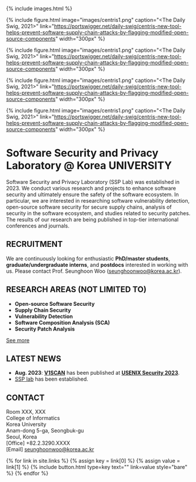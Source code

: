 ---
---

{% include images.html %}

{%
  include figure.html
  image="images/centris1.png"
  caption="<The Daily Swig, 2021>"
  link="https://portswigger.net/daily-swig/centris-new-tool-helps-prevent-software-supply-chain-attacks-by-flagging-modified-open-source-components"
  width="300px"
%}

{%
  include figure.html
  image="images/centris1.png"
  caption="<The Daily Swig, 2021>"
  link="https://portswigger.net/daily-swig/centris-new-tool-helps-prevent-software-supply-chain-attacks-by-flagging-modified-open-source-components"
  width="300px"
%}

{%
  include figure.html
  image="images/centris1.png"
  caption="<The Daily Swig, 2021>"
  link="https://portswigger.net/daily-swig/centris-new-tool-helps-prevent-software-supply-chain-attacks-by-flagging-modified-open-source-components"
  width="300px"
%}

{%
  include figure.html
  image="images/centris1.png"
  caption="<The Daily Swig, 2021>"
  link="https://portswigger.net/daily-swig/centris-new-tool-helps-prevent-software-supply-chain-attacks-by-flagging-modified-open-source-components"
  width="300px"
%}

# Software Security and Privacy Laboratory @ Korea UNIVERSITY

Software Security and Privacy Laboratory (SSP Lab) was established in 2023. We conduct various research and projects to enhance software security and ultimately ensure the safety of the software ecosystem. In particular, we are interested in researching software vulnerability detection, open-source software security for secure supply chains, analysis of security in the software ecosystem, and studies related to security patches. The results of our research are being published in top-tier international conferences and journals.

## RECRUITMENT

We are continuously looking for enthusiastic **PhD/master students**, **graduate/undergraduate interns**, and **postdocs** interested in working with us. Please contact Prof. Seunghoon Woo (<U>seunghoonwoo@korea.ac.kr</U>).

## RESEARCH AREAS (NOT LIMITED TO)

* **Open-source Software Security**
* **Supply Chain Security**
* **Vulnerability Detection**
* **Software Composition Analysis (SCA)**
* **Security Patch Analysis**

[See more](/ssp/research)


## LATEST NEWS


* **Aug. 2023**: **[V1SCAN](/ssp/assets/papers/SECURITY23.pdf)** has been published at **[USENIX Security 2023](https://www.usenix.org/conference/usenixsecurity23)**.
* <U>SSP lab</U> has been established.


## CONTACT

Room XXX, XXX<br>
College of Informatics<br>
Korea University<br>
Anam-dong 5-ga, Seongbuk-gu<br>
Seoul, Korea<br>
[Office] +82.2.3290.XXXX<br>
[Email] seunghoonwoo@korea.ac.kr

{% for link in site.links %}
    {% assign key = link[0] %}
    {% assign value = link[1] %}
    {% include button.html type=key text="" link=value style="bare" %}
{% endfor %}

